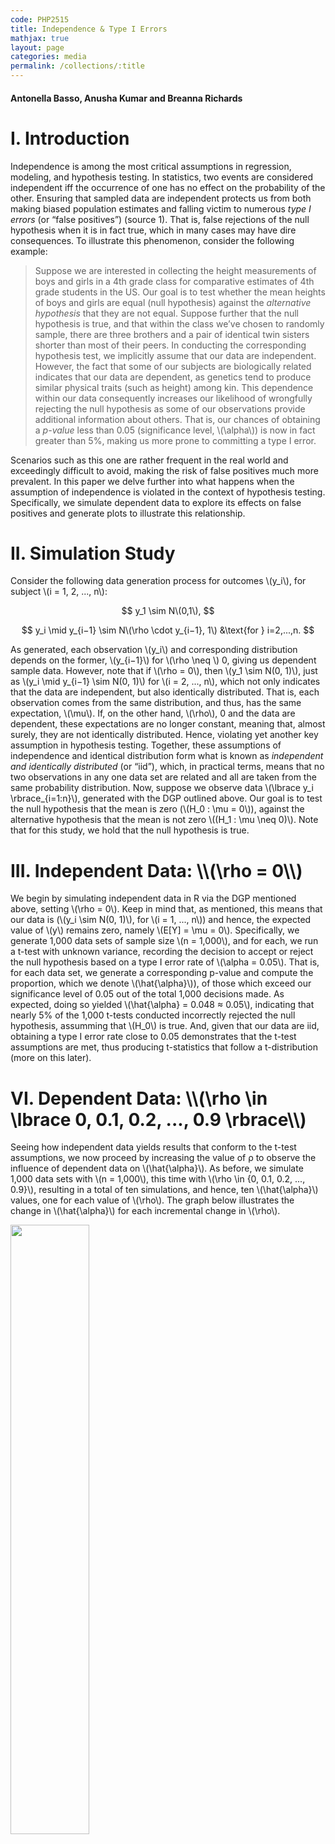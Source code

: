 ```yaml
---
code: PHP2515
title: Independence & Type I Errors 
mathjax: true
layout: page
categories: media
permalink: /collections/:title
---
```


#### Antonella Basso, Anusha Kumar and Breanna Richards

<h1> I. Introduction </h1>

Independence is among the most critical assumptions in regression, modeling, and hypothesis testing. In statistics, two events are considered independent iff the occurrence of one has no effect on the probability of the other. Ensuring that sampled data are independent protects us from both making biased population estimates and falling victim to numerous *type I errors* (or “false positives”) (source 1). That is, false rejections of the null hypothesis when it is in fact true, which in many cases may have dire consequences. To illustrate this phenomenon, consider the following example:

> Suppose we are interested in collecting the height measurements of boys and girls in a 4th grade class for comparative estimates of 4th grade students in the US. Our goal is to test whether the mean heights of boys and girls are equal (null hypothesis) against the *alternative hypothesis* that they are not equal. Suppose further that the null hypothesis is true, and that within the class we’ve chosen to randomly sample, there are three brothers and a pair of identical twin sisters shorter than most of their peers. In conducting the corresponding hypothesis test, we implicitly assume that our data are independent. However, the fact that some of our subjects are biologically related indicates that our data are dependent, as genetics tend to produce similar physical traits (such as height) among kin. This dependence within our data consequently increases our likelihood of wrongfully rejecting the null hypothesis as some of our observations provide additional information about others. That is, our chances of obtaining a *p-value* less than 0.05 (significance level, \\(\alpha\\)) is now in fact greater than 5%, making us more prone to committing a type I error.

Scenarios such as this one are rather frequent in the real world and exceedingly difficult to avoid, making the risk of false positives much more prevalent. In this paper we delve further into what happens when the assumption of independence is violated in the context of hypothesis testing. Specifically, we simulate dependent data to explore its effects on false positives and generate plots to illustrate this relationship.

<h1> II. Simulation Study </h1>

Consider the following data generation process for outcomes \\(y_i\\), for subject \\(i = 1, 2, ..., n\\): 

$$ y_1 \sim N\(0,1\), $$

$$ y_i \mid y_{i−1} \sim N\(\rho \cdot y_{i−1}, 1\) &\text{for } i=2,...,n. $$

As generated, each observation \\(y_i\\) and corresponding distribution depends on the former, \\(y_{i−1}\\) for \\(\rho \neq \\) 0, giving us dependent sample data. However, note that if \\(\rho = 0\\), then \\(y_1 \sim N\(0, 1\)\\), just as \\(y_i \mid y_{i−1} \sim N\(0, 1\)\\) for \\(i = 2, ..., n\\), which not only indicates that the data are independent, but also identically distributed. That is, each observation comes from the same distribution, and thus, has the same expectation, \\(\mu\\). If, on the other hand, \\(\rho\\), 0 and the data are dependent, these expectations are no longer constant, meaning that, almost surely, they are not identically distributed. Hence, violating yet another key assumption in hypothesis testing. Together, these assumptions of independence and identical distribution form what is known as *independent and identically distributed* (or “iid”), which, in practical terms, means that no two observations in any one data set are related and all are taken from the same probability distribution. Now, suppose we observe data \\(\lbrace y_i \rbrace_{i=1:n}\\), generated with the DGP outlined above. Our goal is to test the null hypothesis that the mean is zero (\\(H_0 : \mu = 0\\)), against the alternative hypothesis that the mean is not zero \\((H_1 : \mu \neq 0)\\). Note that for this study, we hold that the null hypothesis is true.

<h1> III. Independent Data: \\(\rho = 0\\) </h1>

We begin by simulating independent data in R via the DGP mentioned above, setting \\(\rho = 0\\). Keep in mind that, as mentioned, this means that our data is (\\(y_i \sim N\(0, 1\)\\), for \\(i = 1, ..., n\\)) and hence, the expected value of \\(y\\) remains zero, namely \\(E[Y] = \mu = 0\\). Specifically, we generate 1,000 data sets of sample size \\(n = 1,000\\), and for each, we run a t-test with unknown variance, recording the decision to accept or reject the null hypothesis based on a type I error rate of \\(\alpha = 0.05\\). That is, for each data set, we generate a corresponding p-value and compute the proportion, which we denote \\(\hat{\alpha}\\)), of those which exceed our significance level of 0.05 out of the total 1,000 decisions made. As expected, doing so yielded \\(\hat{\alpha} = 0.048 ≈ 0.05\\), indicating that nearly 5% of the 1,000 t-tests conducted incorrectly rejected the null hypothesis, assumming that \\(H_0\\) is true. And, given that our data are iid, obtaining a type I error rate close to 0.05 demonstrates that the t-test assumptions are met, thus producing t-statistics that follow a t-distribution (more on this later).

<h1> VI. Dependent Data: \\(\rho \in \lbrace 0, 0.1, 0.2, ..., 0.9 \rbrace\\) </h1>

Seeing how independent data yields results that conform to the t-test assumptions, we now proceed by increasing the value of ρ to observe the influence of dependent data on \\(\hat{\alpha}\\). As before, we simulate 1,000 data sets with \\(n = 1,000\\), this time with \\(\rho \in \{0, 0.1, 0.2, ..., 0.9\}\\), resulting in a total of ten simulations, and hence, ten \\(\hat{\alpha}\\) values, one for each value of \\(\rho\\). The graph below illustrates the change in \\(\hat{\alpha}\\) for each incremental change in \\(\rho\\).

<img src="https://antonellabasso.github.io/IMAGES/independence_t2err_img1.png" width="50%" alt="">


